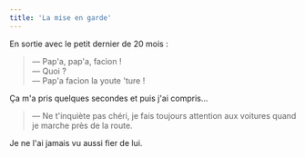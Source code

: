 ```yaml
---
title: 'La mise en garde'
---
```


En sortie avec le petit dernier de 20 mois :

> — Pap'a, pap'a, facìon !  
> — Quoi ?  
> — Pap'a facìon la youte 'ture !

Ça m'a pris quelques secondes et puis j'ai compris...

> — Ne t'inquiète pas chéri, je fais toujours attention aux voitures quand je marche près de la route.

Je ne l'ai jamais vu aussi fier de lui.
